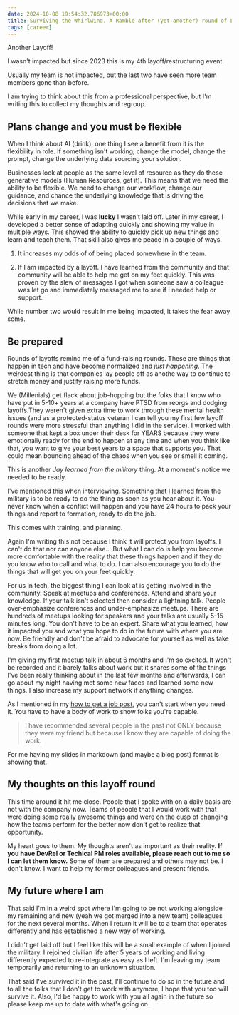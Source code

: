 ```yaml
---
date: 2024-10-08 19:54:32.786973+00:00
title: Surviving the Whirlwind. A Ramble after (yet another) round of Layoffs
tags: [career]
---
```


Another Layoff!

I wasn't impacted but since 2023 this is my 4th layoff/restructuring event.

Usually my team is not impacted, but the last two have seen more team members gone than before.

I am trying to think about this from a professional perspective, but I'm writing this to collect my thoughts and regroup.

## Plans change and you must be flexible

When I think about AI (drink), one thing I see a benefit from it is the flexibility in role. If something isn't working, change the model, change the prompt, change the underlying data sourcing your solution.

Businesses look at people as the same level of resource as they do these generative models (Human Resources, get it). This means that we need the ability to be flexible. We need to change our workflow, change our guidance, and chance the underlying knowledge that is driving the decisions that we make.

While early in my career, I was **lucky** I wasn't laid off. Later in my career, I developed a better sense of adapting quickly and showing my value in multiple ways. This showed the ability to quickly pick up new things and learn and teach them. That skill also gives me peace in a couple of ways.

1. It increases my odds of of being placed somewhere in the team.

2. If I am impacted by a layoff. I have learned from the community and that community will be able to help me get on my feet quickly. This was proven by the slew of messages I got when someone saw a colleague was let go and immediately messaged me to see if I needed help or support.

While number two would result in me being impacted, it takes the fear away some.

## Be prepared

Rounds of layoffs remind me of a fund-raising rounds. These are things that happen in tech and have become normalized and _just happening_. The weirdest thing is that companies lay people off as anothe way to continue to stretch money and justify raising more funds.

We (Millenials) get flack about job-hopping but the folks that I know who have put in 5-10+ years at a company have PTSD from reorgs and dodging layoffs.They weren't given extra time to work through these mental health issues (and as a protected-status veteran I can tell you my first few layoff rounds were more stressful than anything I did in the service). I worked with someone that kept a box under their desk for YEARS because they were emotionally ready for the end to happen at any time and when you think like that, you want to give your best years to a space that supports you. That could mean bouncing ahead of the chaos when you see or smell it coming.

This is another _Jay learned from the military_ thing. At a moment's notice we needed to be ready.

I've mentioned this when interviewing. Something that I learned from the military is to be ready to do the thing as soon as you hear about it. You never know when a conflict will happen and you have 24 hours to pack your things and report to formation, ready to do the job.

This comes with training, and planning.

Again I'm writing this not because I think it will protect you from layoffs. I can't do that nor can anyone else... But what I can do is help you become more comfortable with the reality that these things happen and if they do you know who to call and what to do. I can also encourage you to do the things that will get you on your feet quickly.

For us in tech, the biggest thing I can look at is getting involved in the community. Speak at meetups and conferences. Attend and share your knowledge. If your talk isn't selected then consider a lightning talk. People over-emphasize conferences and under-emphasize meetups. There are hundreds of meetups looking for speakers and your talks are usually 5-15 minutes long. You don't have to be an expert. Share what you learned, how it impacted you and what you hope to do in the future with where you are now. Be friendly and don't be afraid to advocate for yourself as well as take breaks from doing a lot.

I'm giving my first meetup talk in about 6 months and I'm so excited. It won't be recorded and it barely talks about work but it shares some of the things I've been really thinking about in the last few months and afterwards, I can go about my night having met some new faces and learned some new things. I also increase my support network if anything changes.

As I mentioned in my [how to get a job post](./on-getting-your-first-job-in-tech-part-1.html#community-and-network-are-you-friend), you can't start when you need it. You have to have a body of work to show folks you're capable.

> I have recommended several people in the past not ONLY because they were my friend but because I know they are capable of doing the work.

For me having my slides in markdown (and maybe a blog post) format is showing that.

## My thoughts on this layoff round

This time around it hit me close. People that I spoke with on a daily basis are not with the company now. Teams of people that I would work with that were doing some really awesome things and were on the cusp of changing how the teams perform for the better now don't get to realize that opportunity.

My heart goes to them. My thoughts aren't as important as their reality. **If you have DevRel or Techical PM roles available, please reach out to me so I can let them know.** Some of them are prepared and others may not be. I don't know. I want to help my former colleagues and present friends.

## My future where I am

That said I'm in a weird spot where I'm going to be not working alongside my remaining and new (yeah we got merged into a new team) colleagues for the next several months. When I return it will be to a team that operates differently and has established a new way of working.

I didn't get laid off but I feel like this will be a small example of when I joined the military. I rejoined civilian life after 5 years of working and living differently expected to re-integrate as easy as I left. I'm leaving my team temporarily and returning to an unknown situation.

That said I've survived it in the past, I'll continue to do so in the future and to all the folks that I don't get to work with anymore, I hope that you too will survive it. Also, I'd be happy to work with you all again in the future so please keep me up to date with what's going on.
